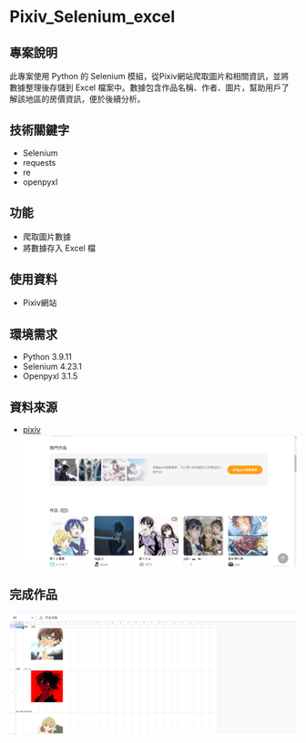 # Pixiv_Selenium_excel

## 專案說明

此專案使用 Python 的 Selenium 模組，從Pixiv網站爬取圖片和相關資訊，並將數據整理後存儲到 Excel 檔案中。數據包含作品名稱、作者、圖片，幫助用戶了解該地區的房價資訊，便於後續分析。

## 技術關鍵字

- Selenium
- requests
- re
- openpyxl

## 功能

- 爬取圖片數據
- 將數據存入 Excel 檔

## 使用資料

- Pixiv網站

## 環境需求

- Python 3.9.11
- Selenium 4.23.1
- Openpyxl 3.1.5

## 資料來源

- [pixiv](https://www.pixiv.net/tags/%E3%83%8E%E3%83%A9%E3%82%AC%E3%83%9F/illustrations)
![image](https://github.com/trigo941005/Pixiv_Selenium_excel/blob/main/%E8%9E%A2%E5%B9%95%E6%93%B7%E5%8F%96%E7%95%AB%E9%9D%A2%202025-01-24%20185105.png)
## 完成作品

![image](https://github.com/trigo941005/Pixiv_Selenium_excel/blob/main/%E8%9E%A2%E5%B9%95%E6%93%B7%E5%8F%96%E7%95%AB%E9%9D%A2%202025-01-24%20185352.png)
